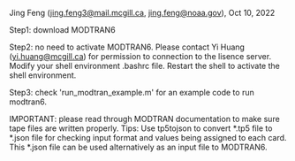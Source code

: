 Jing Feng (jing.feng3@mail.mcgill.ca, jing.feng@noaa.gov), Oct 10, 2022

Step1: download MODTRAN6

Step2: no need to activate MODTRAN6. 
       Please contact Yi Huang (yi.huang@mcgill.ca) for permission to connection to the lisence server.
       Modify your shell environment .bashrc file.
       Restart the shell to activate the shell environment.
       
Step3: check 'run_modtran_example.m' for an example code to run modtran6.

IMPORTANT: please read through MODTRAN documentation to make sure tape files are written properly.
Tips: Use tp5tojson to convert *.tp5 file to *.json file for checking input format and values being assigned to each card. 
      This *.json file can be used alternatively as an input file to MODTRAN6.
